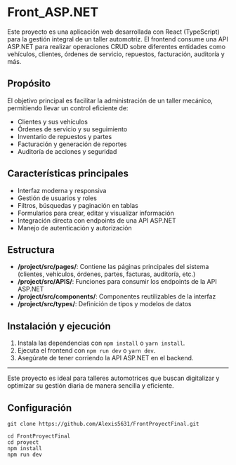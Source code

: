 # Front_ASP.NET

Este proyecto es una aplicación web desarrollada con React (TypeScript) para la gestión integral de un taller automotriz. El frontend consume una API ASP.NET para realizar operaciones CRUD sobre diferentes entidades como vehículos, clientes, órdenes de servicio, repuestos, facturación, auditoría y más.

## Propósito
El objetivo principal es facilitar la administración de un taller mecánico, permitiendo llevar un control eficiente de:
- Clientes y sus vehículos
- Órdenes de servicio y su seguimiento
- Inventario de repuestos y partes
- Facturación y generación de reportes
- Auditoría de acciones y seguridad

## Características principales
- Interfaz moderna y responsiva
- Gestión de usuarios y roles
- Filtros, búsquedas y paginación en tablas
- Formularios para crear, editar y visualizar información
- Integración directa con endpoints de una API ASP.NET
- Manejo de autenticación y autorización

## Estructura
- **/project/src/pages/**: Contiene las páginas principales del sistema (clientes, vehículos, órdenes, partes, facturas, auditoría, etc.)
- **/project/src/APIS/**: Funciones para consumir los endpoints de la API ASP.NET
- **/project/src/components/**: Componentes reutilizables de la interfaz
- **/project/src/types/**: Definición de tipos y modelos de datos

## Instalación y ejecución
1. Instala las dependencias con `npm install` o `yarn install`.
2. Ejecuta el frontend con `npm run dev` o `yarn dev`.
3. Asegúrate de tener corriendo la API ASP.NET en el backend.

---

Este proyecto es ideal para talleres automotrices que buscan digitalizar y optimizar su gestión diaria de manera sencilla y eficiente. 

## Configuración
```
git clone https://github.com/Alexis5631/FrontProyectFinal.git

cd FrontProyectFinal
cd proyect
npm install
npm run dev
```